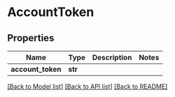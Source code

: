 # AccountToken

## Properties
Name | Type | Description | Notes
------------ | ------------- | ------------- | -------------
**account_token** | **str** |  | 

[[Back to Model list]](../README.md#documentation-for-models) [[Back to API list]](../README.md#documentation-for-api-endpoints) [[Back to README]](../README.md)


